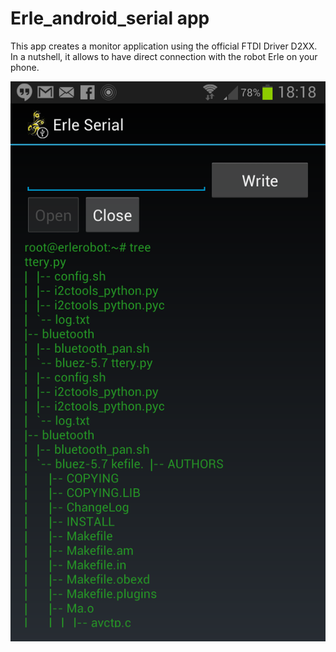 Erle_android_serial app
========================

This app creates a monitor application using the official FTDI Driver D2XX. In a nutshell, it allows to have
direct connection with the robot Erle on your phone. 

![img1](images/img1.png)

